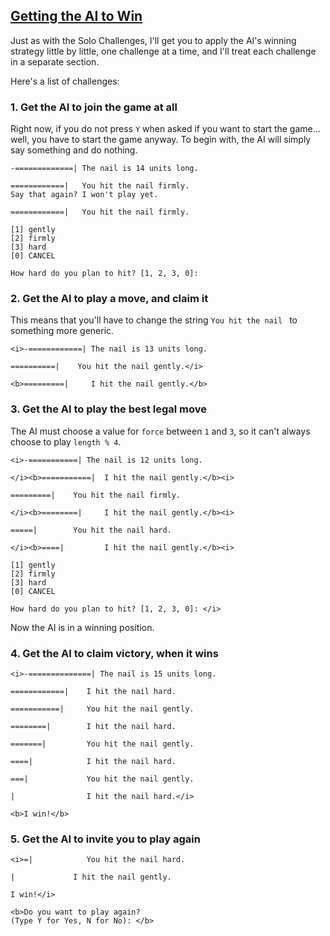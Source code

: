 <!-- Getting the AI to Win -->
<section
  id="getting-the-ai-to-win"
  aria-labelledby="getting-the-ai-to-win"
  data-item="Getting the AI to Win"
>
  <h2><a href="#getting-the-ai-to-win">Getting the AI to Win</a></h2>
  
Just as with the Solo Challenges, I'll get you to apply the AI's winning strategy little by little, one challenge at a time, and I'll treat each challenge in a separate section.

Here's a list of challenges:

### 1. Get the AI to join the game at all

Right now, if you do not press `Y` when asked if you want to start the game... well, you have to start the game anyway. To begin with, the AI will simply say something and do nothing.

```tex-w
-=============| The nail is 14 units long.

============|   You hit the nail firmly.
Say that again? I won't play yet.

============|   You hit the nail firmly.

[1] gently
[2] firmly
[3] hard
[0] CANCEL

How hard do you plan to hit? [1, 2, 3, 0]: 
```

### 2. Get the AI to play a move, and claim it

This means that you'll have to change the string `You hit the nail ` to something more generic.

```tex-w
<i>-============| The nail is 13 units long.

==========|    You hit the nail gently.</i>

<b>=========|     I hit the nail gently.</b>
```

### 3. Get the AI to play the best legal move

The AI must choose a value for `force` between `1` and `3`, so it can't always choose to play `length % 4`.

```tex-w
<i>-===========| The nail is 12 units long.

</i><b>===========|  I hit the nail gently.</b><i>

=========|    You hit the nail firmly.

</i><b>========|     I hit the nail gently.</b><i>

=====|        You hit the nail hard.

</i><b>====|         I hit the nail gently.</b><i>

[1] gently
[2] firmly
[3] hard
[0] CANCEL

How hard do you plan to hit? [1, 2, 3, 0]: </i>
```

Now the AI is in a winning position.

### 4. Get the AI to claim victory, when it wins

```tex-w
<i>-==============| The nail is 15 units long.

============|    I hit the nail hard.

===========|     You hit the nail gently.

========|        I hit the nail hard.

=======|         You hit the nail gently.

====|            I hit the nail hard.

===|             You hit the nail gently.

|                I hit the nail hard.</i>

<b>I win!</b>
```

### 5. Get the AI to invite you to play again

```tex-w
<i>=|            You hit the nail hard.

|             I hit the nail gently.

I win!</i>

<b>Do you want to play again?
(Type Y for Yes, N for No): </b>
```

</section>